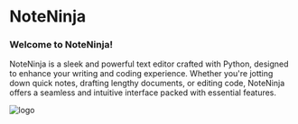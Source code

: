 # NoteNinja
### Welcome to NoteNinja!
NoteNinja is a sleek and powerful text editor crafted with Python, designed to enhance your writing and coding experience. Whether you're jotting down quick notes, drafting lengthy documents, or editing code, NoteNinja offers a seamless and intuitive interface packed with essential features.












![logo](https://github.com/user-attachments/assets/785df00e-20a7-4bd9-ba31-82b2943c73ba)

